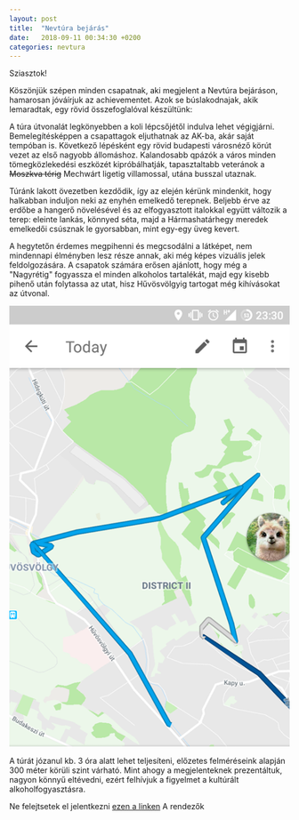 ```yaml
---
layout: post
title:  "Nevtúra bejárás"
date:   2018-09-11 00:34:30 +0200
categories: nevtura
---
```


Sziasztok!

Köszönjük szépen minden csapatnak, aki megjelent a Nevtúra bejáráson, hamarosan jóváírjuk az achievementet. Azok se búslakodnajak, akik lemaradtak, egy rövid összefoglalóval készültünk:

A túra útvonalát legkönyebben a koli lépcsőjétől indulva lehet végigjárni. Bemelegítésképpen a csapattagok eljuthatnak az AK-ba, akár saját tempóban is. Következő lépésként egy rövid budapesti városnéző körút vezet az első nagyobb állomáshoz. Kalandosabb qpázók a város minden tömegközlekedési eszközét kipróbálhatják, tapasztaltabb veteránok a ~~Moszkva térig~~ Mechwárt ligetig villamossal, utána busszal utaznak.

Túránk lakott övezetben kezdődik, így az elején kérünk mindenkit, hogy halkabban induljon neki az enyhén emelkedő terepnek. Beljebb érve az erdőbe a hangerő növelésével és az elfogyasztott italokkal együtt változik a terep: eleinte lankás, könnyed séta, majd a Hármashatárhegy meredek emelkedői csúsznak le gyorsabban, mint egy-egy üveg kevert.

A hegytetőn érdemes megpihenni és megcsodálni a látképet, nem mindennapi élményben lesz része annak, aki még képes vizuális jelek feldolgozására. A csapatok számára erősen ajánlott, hogy még a "Nagyrétig" fogyassza el minden alkoholos tartalékát, majd egy kisebb pihenő után folytassa az utat, hisz Hűvösvölgyig tartogat még kihívásokat az útvonal.

![Google Maps Timeline](/assets/posts/nevtura-utvonal-1.png)

A túrát józanul kb. 3 óra alatt lehet teljesíteni, előzetes felméréseink alapján 300 méter körüli szint várható. Mint ahogy a megjelenteknek prezentáltuk, nagyon könnyű eltévedni, ezért felhívjuk a figyelmet a kultúrált alkoholfogyasztásra.

Ne felejtsetek el jelentkezni [ezen a linken][doodle-jelentkezes]
A rendezők

[doodle-jelentkezes]: https://doodle.com/poll/mgqbapthe276h6py
